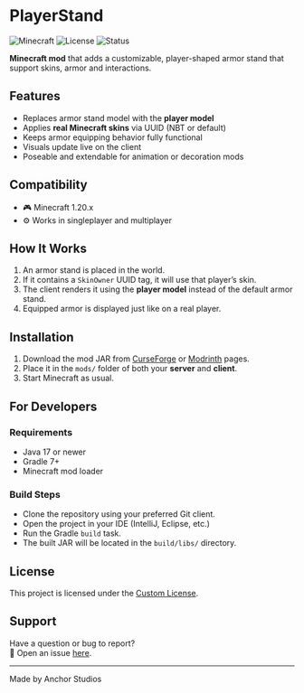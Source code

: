 # PlayerStand

<img src="https://img.shields.io/badge/Platform-Minecraft-blue" alt="Minecraft"> <img src="https://img.shields.io/badge/License-Custom-blue" alt="License"> <img src="https://img.shields.io/badge/Status-Alpha-orange" alt="Status">

**Minecraft mod** that adds a customizable, player-shaped armor stand that support skins, armor and interactions.

## Features

- Replaces armor stand model with the **player model**
- Applies **real Minecraft skins** via UUID (NBT or default)
- Keeps armor equipping behavior fully functional
- Visuals update live on the client
- Poseable and extendable for animation or decoration mods

## Compatibility

- 🎮 Minecraft 1.20.x  
- ⚙️ Works in singleplayer and multiplayer  

## How It Works

1. An armor stand is placed in the world.
2. If it contains a `SkinOwner` UUID tag, it will use that player’s skin.
3. The client renders it using the **player model** instead of the default armor stand.
4. Equipped armor is displayed just like on a real player.

## Installation

1. Download the mod JAR from [CurseForge](https://www.curseforge.com/minecraft/mc-mods/player-stand) or [Modrinth](https://modrinth.com/mod/player-stand) pages.
2. Place it in the `mods/` folder of both your **server** and **client**.
3. Start Minecraft as usual.

## For Developers

### Requirements

- Java 17 or newer
- Gradle 7+
- Minecraft mod loader

### Build Steps

- Clone the repository using your preferred Git client.
- Open the project in your IDE (IntelliJ, Eclipse, etc.)
- Run the Gradle `build` task.
- The built JAR will be located in the `build/libs/` directory.

## License

This project is licensed under the [Custom License](LICENSE).

## Support

Have a question or bug to report?  
🐛 Open an issue [here](https://www.anchorstudios.site/issues).

---

Made by Anchor Studios
